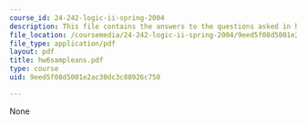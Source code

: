 ```yaml
---
course_id: 24-242-logic-ii-spring-2004
description: This file contains the answers to the questions asked in homework 6.
file_location: /coursemedia/24-242-logic-ii-spring-2004/9eed5f08d5001e2ac30dc3c88926c750_hw6sampleans.pdf
file_type: application/pdf
layout: pdf
title: hw6sampleans.pdf
type: course
uid: 9eed5f08d5001e2ac30dc3c88926c750

---
```

None
